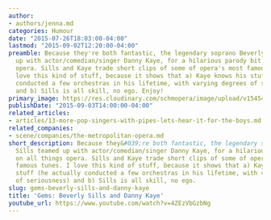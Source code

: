 ```yaml
---
author:
- authors/jenna.md
categories: Humour
date: "2015-07-26T18:03:00-04:00"
lastmod: "2015-09-02T12:20:00-04:00"
preamble: Because they're both fantastic, the legendary soprano Beverly Sills teamed
  up with actor/comedian/singer Danny Kaye, for a hilarious parody bit on all things
  opera. Sills and Kaye trade short clips of some of opera's most famous tunes. I
  love this kind of stuff, because it shows that a) Kaye knows his stuff (he actually
  conducted a few orchestras in his lifetime, with varying degrees of seriousness)
  and b) Sills is all skill, no ego. Enjoy!
primary_image: https://res.cloudinary.com/schmopera/image/upload/v1545409169/media/webhook-uploads/1437949007455/SillsKaye.jpg.jpg
publishDate: "2015-09-03T14:00:00-04:00"
related_articles:
- articles/13-more-pop-singers-with-pipes-lets-hear-it-for-the-boys.md
related_companies:
- scene/companies/the-metropolitan-opera.md
short_description: Because they&#039;re both fantastic, the legendary soprano Beverly
  Sills teamed up with actor/comedian/singer Danny Kaye, for a hilarious parody bit
  on all things opera. Sills and Kaye trade short clips of some of opera&#039;s most
  famous tunes. I love this kind of stuff, because it shows that a) Kaye knows his
  stuff (he actually conducted a few orchestras in his lifetime, with varying degrees
  of seriousness) and b) Sills is all skill, no ego.
slug: gems-beverly-sills-and-danny-kaye
title: 'Gems: Beverly Sills and Danny Kaye'
youtube_url: https://www.youtube.com/watch?v=4ZEzVbGzbNg
---
```




